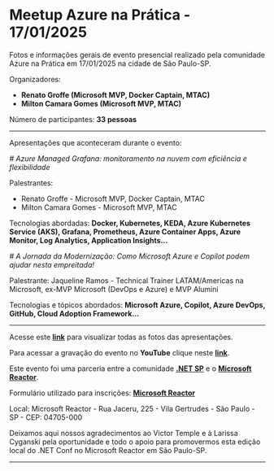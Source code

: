 # Meetup Azure na Prática - 17/01/2025
Fotos e informações gerais de evento presencial realizado pela comunidade Azure na Prática em 17/01/2025 na cidade de São Paulo-SP.

Organizadores:
- **Renato Groffe (Microsoft MVP, Docker Captain, MTAC)**
- **Milton Camara Gomes (Microsoft MVP, MTAC)**

Número de participantes: **33 pessoas**

---

Apresentações que aconteceram durante o evento:

_# Azure Managed Grafana: monitoramento na nuvem com eficiência e flexibilidade_

Palestrantes:
- Renato Groffe - Microsoft MVP, Docker Captain, MTAC
- Milton Camara Gomes - Microsoft MVP, MTAC

Tecnologias abordadas: **Docker, Kubernetes, KEDA, Azure Kubernetes Service (AKS), Grafana, Prometheus, Azure Container Apps, Azure Monitor, Log Analytics, Application Insights...**

_# A Jornada da Modernização: Como Microsoft Azure e Copilot podem ajudar nesta empreitada!_

Palestrante: Jaqueline Ramos - Technical Trainer LATAM/Americas na Microsoft, ex-MVP Microsoft (DevOps e Azure) e MVP Alumini

Tecnologias e tópicos abordados: **Microsoft Azure, Copilot, Azure DevOps, GitHub, Cloud Adoption Framework...**

---

Acesse este [**link**](/img/) para visualizar todas as fotos das apresentações.

Para acessar a gravação do evento no **YouTube** clique neste [**link**](https://www.youtube.com/watch?v=1qzRKWwZoQs).

Este evento foi uma parceria entre a comunidade [**.NET SP**](https://www.youtube.com/azurenapratica) e o [**Microsoft Reactor**](https://www.meetup.com/Microsoft-Reactor-Sao-Paulo/).

Formulário utilizado para inscrições: [**Microsoft Reactor**](https://developer.microsoft.com/pt-br/reactor/events/24722/?wt.mc_id=meetup_24722_webpage_reactor)

Local: Microsoft Reactor - Rua Jaceru, 225 - Vila Gertrudes - São Paulo - SP - CEP: 04705-000

Deixamos aqui nossos agradecimentos ao Victor Temple e à Larissa Cyganski pela oportunidade e todo o apoio para promovermos esta edição local do .NET Conf no Microsoft Reactor em São Paulo-SP.

---


